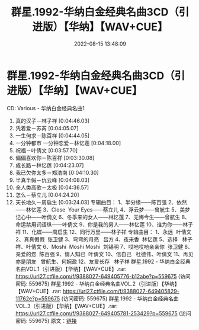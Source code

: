 ﻿---
title: 群星.1992-华纳白金经典名曲3CD（引进版）【华纳】【WAV+CUE】
date: 2022-08-15 13:48:09
categories: WAV车载音乐、镜像
tags: 华语中文
---
# 群星.1992-华纳白金经典名曲3CD（引进版）【华纳】【WAV+CUE】

CD: Various - 华纳白金经典名曲1
01. 真的汉子－林子祥
[0:04:46.03]
02. 凭着爱－苏芮
[0:04:05.07]
03. 一生何求－陈百祥
[0:04:44.05]
04. 一分钟都市 一分钟恋爱－林忆莲
[0:04:18.00]
05. 祝福－叶倩文
[0:03:57.70]
06. 偏偏喜欢你－陈百祥
[0:03:30.08]
07. 成长路－林忆莲
[0:04:23.07]
08. 我已欠你太多－郑浩南
[0:04:10.30]
09. 半真半假－仇云峰
[0:04:08.03]
10. 全人类高歌－太极
[0:04:36.57]
11. 怎么－蔡立儿
[0:04:24.20]
12. 天长地久－周启生
[0:03:24.03]
专辑曲目：
1、半分缘——陈百强
2、依然——林忆莲
3、Close  Your
Eyes——蔡立儿
4、浮云梦——曾航生
5、美梦记心中——叶倩文
6、冬季来的女人——林忆莲
7、无悔今生——曾航生
8、命运禁用词语纵——叶倩文
9、你是我的男人——林忆莲
10、谁为你——林子祥
11、化蝶——周启生
12、同行万里——林子祥
专辑曲目：
1、永远  叶倩文
2、真真假假  张卫健
3、弯弯的月亮   吕方
4、夜来香  林忆莲
5、选择   林子祥、叶倩文
6、Moshi  Moshi
Moshi  刘锡明
7、哎吔哎吔亲亲你  张卫健
8、亲爱的您  陈百强
9、情人知已  叶倩文
10、信自己   杜德伟、叶倩文
11、再见亦是朋友   曾航生、何婉盈
12、友爱长存   林子祥
群星.1992 -
华纳白金经典名曲VOL.1（引进版）【华纳】【WAV+CUE】.rar: https://url27.ctfile.com/f/9388027-649405776-b12abe?p=559675
(访问密码: 559675)
群星.1992 - 华纳白金经典名曲VOL.2（引进版）【华纳】【WAV+CUE】.rar: https://url27.ctfile.com/f/9388027-649405829-11762e?p=559675
(访问密码: 559675)
群星.1992 - 华纳白金经典名曲VOL.3（引进版）【华纳】【WAV+CUE】.rar: https://url27.ctfile.com/f/9388027-649405781-253429?p=559675
(访问密码: 559675)
原文：[链接](https://blog.sina.com.cn/s/blog_1647c7e7601030yvr.html)